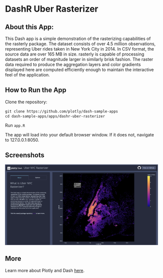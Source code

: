 # DashR Uber Rasterizer

## About this App:

This Dash app is a simple demonstration of the rasterizing capabilities of the rasterly package. The dataset consists of over 4.5 million observations, representing Uber rides taken in New York City in 2014. In CSV format, the source data are over 165 MB in size. rasterly is capable of processing datasets an order of magnitude larger in similarly brisk fashion. The raster data required to produce the aggregation layers and color gradients displayed here are computed efficiently enough to maintain the interactive feel of the application.

## How to Run the App

Clone the repository:

```
git clone https://github.com/plotly/dash-sample-apps
cd dash-sample-apps/apps/dashr-uber-rasterizer
```

Run `app.R`

The app will load into your default browser window. If it does not, navigate to 127.0.0.1:8050.

## Screenshots

![rasterizer_screen.png](assets/rasterizer_screen.png)

## More

Learn more about Plotly and Dash [here](https://plot.ly/dash).
